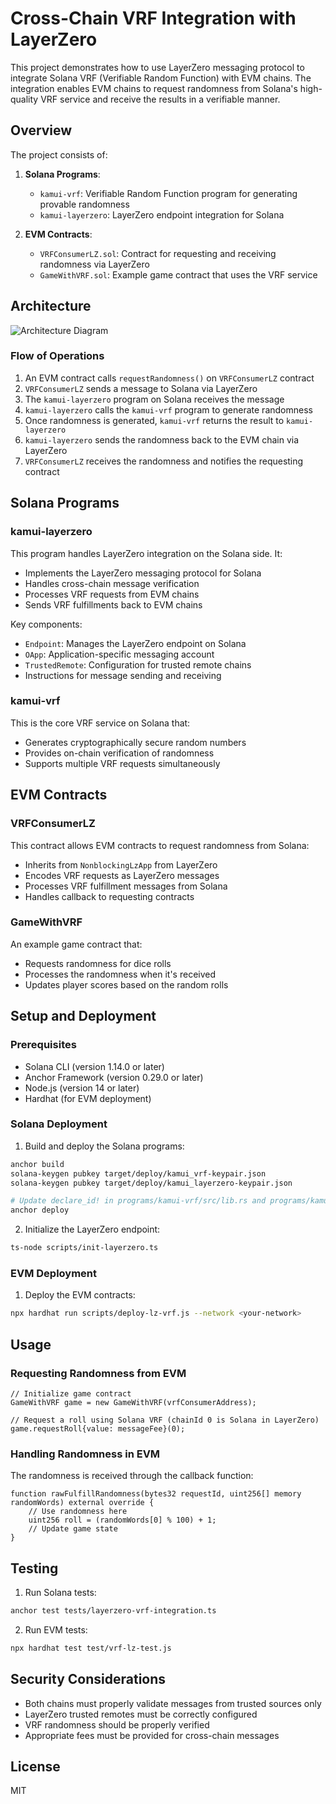 # Cross-Chain VRF Integration with LayerZero

This project demonstrates how to use LayerZero messaging protocol to integrate Solana VRF (Verifiable Random Function) with EVM chains. The integration enables EVM chains to request randomness from Solana's high-quality VRF service and receive the results in a verifiable manner.

## Overview

The project consists of:

1. **Solana Programs**:
   - `kamui-vrf`: Verifiable Random Function program for generating provable randomness
   - `kamui-layerzero`: LayerZero endpoint integration for Solana
   
2. **EVM Contracts**:
   - `VRFConsumerLZ.sol`: Contract for requesting and receiving randomness via LayerZero
   - `GameWithVRF.sol`: Example game contract that uses the VRF service

## Architecture

![Architecture Diagram](./docs/architecture.png)

### Flow of Operations

1. An EVM contract calls `requestRandomness()` on `VRFConsumerLZ` contract
2. `VRFConsumerLZ` sends a message to Solana via LayerZero
3. The `kamui-layerzero` program on Solana receives the message
4. `kamui-layerzero` calls the `kamui-vrf` program to generate randomness
5. Once randomness is generated, `kamui-vrf` returns the result to `kamui-layerzero`
6. `kamui-layerzero` sends the randomness back to the EVM chain via LayerZero
7. `VRFConsumerLZ` receives the randomness and notifies the requesting contract

## Solana Programs

### kamui-layerzero

This program handles LayerZero integration on the Solana side. It:
- Implements the LayerZero messaging protocol for Solana
- Handles cross-chain message verification
- Processes VRF requests from EVM chains
- Sends VRF fulfillments back to EVM chains

Key components:
- `Endpoint`: Manages the LayerZero endpoint on Solana
- `OApp`: Application-specific messaging account
- `TrustedRemote`: Configuration for trusted remote chains
- Instructions for message sending and receiving

### kamui-vrf

This is the core VRF service on Solana that:
- Generates cryptographically secure random numbers
- Provides on-chain verification of randomness
- Supports multiple VRF requests simultaneously

## EVM Contracts

### VRFConsumerLZ

This contract allows EVM contracts to request randomness from Solana:
- Inherits from `NonblockingLzApp` from LayerZero
- Encodes VRF requests as LayerZero messages
- Processes VRF fulfillment messages from Solana
- Handles callback to requesting contracts

### GameWithVRF

An example game contract that:
- Requests randomness for dice rolls
- Processes the randomness when it's received
- Updates player scores based on the random rolls

## Setup and Deployment

### Prerequisites

- Solana CLI (version 1.14.0 or later)
- Anchor Framework (version 0.29.0 or later)
- Node.js (version 14 or later)
- Hardhat (for EVM deployment)

### Solana Deployment

1. Build and deploy the Solana programs:

```bash
anchor build
solana-keygen pubkey target/deploy/kamui_vrf-keypair.json
solana-keygen pubkey target/deploy/kamui_layerzero-keypair.json

# Update declare_id! in programs/kamui-vrf/src/lib.rs and programs/kamui-layerzero/src/lib.rs
anchor deploy
```

2. Initialize the LayerZero endpoint:

```bash
ts-node scripts/init-layerzero.ts
```

### EVM Deployment

1. Deploy the EVM contracts:

```bash
npx hardhat run scripts/deploy-lz-vrf.js --network <your-network>
```

## Usage

### Requesting Randomness from EVM

```solidity
// Initialize game contract
GameWithVRF game = new GameWithVRF(vrfConsumerAddress);

// Request a roll using Solana VRF (chainId 0 is Solana in LayerZero)
game.requestRoll{value: messageFee}(0);
```

### Handling Randomness in EVM

The randomness is received through the callback function:

```solidity
function rawFulfillRandomness(bytes32 requestId, uint256[] memory randomWords) external override {
    // Use randomness here
    uint256 roll = (randomWords[0] % 100) + 1;
    // Update game state
}
```

## Testing

1. Run Solana tests:

```bash
anchor test tests/layerzero-vrf-integration.ts
```

2. Run EVM tests:

```bash
npx hardhat test test/vrf-lz-test.js
```

## Security Considerations

- Both chains must properly validate messages from trusted sources only
- LayerZero trusted remotes must be correctly configured
- VRF randomness should be properly verified
- Appropriate fees must be provided for cross-chain messages

## License

MIT 
